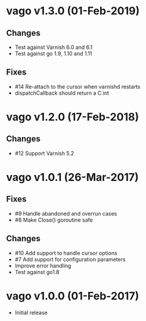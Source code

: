 # vago v1.3.0 (01-Feb-2019)

## Changes

- Test against Varnish 6.0 and 6.1
- Test against go 1.9, 1.10 and 1.11

## Fixes

- #14 Re-attach to the cursor when varnishd restarts
- dispatchCallback should return a C.int

# vago v1.2.0 (17-Feb-2018)

## Changes

- #12 Support Varnish 5.2

# vago v1.0.1 (26-Mar-2017)

## Fixes

- #9 Handle abandoned and overrun cases
- #8 Make Close() goroutine safe

## Changes

- #10 Add support to handle cursor options
- #7 Add support for configuration parameters
- Improve error handling
- Test against go1.8

# vago v1.0.0 (01-Feb-2017)

- Initial release
